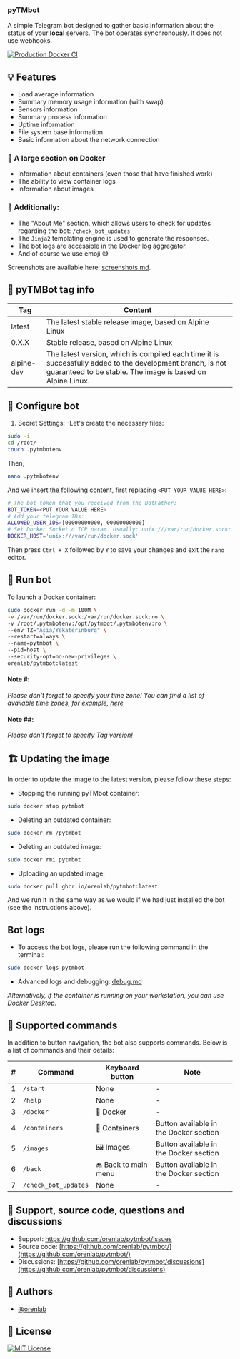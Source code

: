 ### pyTMbot

A simple Telegram bot designed to gather basic information about the status of your **local** servers. The bot operates
synchronously. It does not use webhooks.

[![Production Docker CI](https://github.com/orenlab/pytmbot/actions/workflows/prod-docker-ci.yml/badge.svg)](https://github.com/orenlab/pytmbot/actions/workflows/prod-docker-ci.yml)

## 💡 Features

- Load average information
- Summary memory usage information (with swap)
- Sensors information
- Summary process information
- Uptime information
- File system base information
- Basic information about the network connection

### 🐳 A large section on Docker

- Information about containers (even those that have finished work)
- The ability to view container logs
- Information about images

### 🔖 Additionally:

- The "About Me" section, which allows users to check for updates regarding the bot: `/check_bot_updates`
- The `Jinja2` templating engine is used to generate the responses.
- The bot logs are accessible in the Docker log aggregator.
- And of course we use emoji 😅

Screenshots are available here: [screenshots.md](https://github.com/orenlab/pytmbot/blob/master/docs/screenshots.md).

## 🐋 pyTMBot tag info

| Tag        | Content                                                                                                                                                                 |
|------------|-------------------------------------------------------------------------------------------------------------------------------------------------------------------------|
| latest     | The latest stable release image, based on Alpine Linux                                                                                                                  |
| 0.X.X      | Stable release, based on Alpine Linux                                                                                                                                   |
| alpine-dev | The latest version, which is compiled each time it is successfully added to the development branch, is not guaranteed to be stable. The image is based on Alpine Linux. |

## 🧪 Configure bot

1. Secret Settings:
   -Let's create the necessary files:

```bash
sudo -i
cd /root/
touch .pytmbotenv
```

Then,

```bash
nano .pytmbotenv
```

And we insert the following content, first replacing `<PUT YOUR VALUE HERE>`:

```bash
# The bot token that you received from the BotFather:
BOT_TOKEN=<PUT YOUR VALUE HERE>
# Add your telegram IDs:
ALLOWED_USER_IDS=[00000000000, 00000000000]
# Set Docker Socket o TCP param. Usually: unix:///var/run/docker.sock: 
DOCKER_HOST='unix:///var/run/docker.sock'
```

Then press `Ctrl + X` followed by `Y` to save your changes and exit the `nano` editor.

## 🔌 Run bot

To launch a Docker container:

```bash
sudo docker run -d -m 100M \
-v /var/run/docker.sock:/var/run/docker.sock:ro \
-v /root/.pytmbotenv:/opt/pytmbot/.pytmbotenv:ro \
--env TZ="Asia/Yekaterinburg" \
--restart=always \
--name=pytmbot \
--pid=host \
--security-opt=no-new-privileges \
orenlab/pytmbot:latest
```

#### Note #:

_Please don't forget to specify your time zone! You can find a list of available time zones, for
example, [here](https://manpages.ubuntu.com/manpages/trusty/man3/DateTime::TimeZone::Catalog.3pm.html)_

#### Note ##:

_Please don't forget to specify Tag version!_

## 🏗 Updating the image

In order to update the image to the latest version, please follow these steps:

* Stopping the running pyTMbot container:

```bash
sudo docker stop pytmbot
```

* Deleting an outdated container:

```bash
sudo docker rm /pytmbot
```

* Deleting an outdated image:

```bash
sudo docker rmi pytmbot
```

* Uploading an updated image:

```bash
sudo docker pull ghcr.io/orenlab/pytmbot:latest
```

And we run it in the same way as we would if we had just installed the bot (see the instructions above).

## Bot logs

- To access the bot logs, please run the following command in the terminal:

```bash
sudo docker logs pytmbot
```

- Advanced logs and debugging: [debug.md](https://github.com/orenlab/pytmbot/blob/master/docs/debug.md)

_Alternatively, if the container is running on your workstation, you can use Docker Desktop._

## 💢 Supported commands

In addition to button navigation, the bot also supports commands. Below is a list of commands and their details:

| # | Command              | Keyboard button      | Note                                   | 
|---|----------------------|----------------------|----------------------------------------|
| 1 | `/start`             | None                 | -                                      | 
| 2 | `/help`              | None                 | -                                      | 
| 3 | `/docker`            | 🐳 Docker            | -                                      |
| 4 | `/containers`        | 🧰 Containers        | Button available in the Docker section |
| 5 | `/images`            | 🖼️ Images           | Button available in the Docker section |
| 6 | `/back`              | 🔙 Back to main menu | Button available in the Docker section |
| 7 | `/check_bot_updates` | None                 | -                                      |

## 👾 Support, source code, questions and discussions

- Support: https://github.com/orenlab/pytmbot/issues
- Source code: [https://github.com/orenlab/pytmbot/](https://github.com/orenlab/pytmbot/)
- Discussions: [https://github.com/orenlab/pytmbot/discussions](https://github.com/orenlab/pytmbot/discussions)

## 🧬 Authors

- [@orenlab](https://github.com/orenlab)

## 📜 License

[![MIT License](https://img.shields.io/badge/License-MIT-green.svg)](https://choosealicense.com/licenses/mit/)